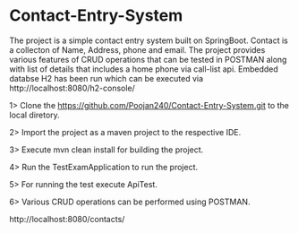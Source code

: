 # Contact-Entry-System
The project is a simple contact entry system built on SpringBoot.
Contact is a collecton of Name, Address, phone and email.
The project provides various features of CRUD  operations that can be tested in POSTMAN along with list of details that includes a home phone via call-list api.
Embedded databse H2 has been run which can be executed via http://localhost:8080/h2-console/

1> Clone the https://github.com/Poojan240/Contact-Entry-System.git to the local diretory.

2> Import the project as a maven project to the respective IDE.

3> Execute mvn clean install for building the project.

4> Run the TestExamApplication to run the project.

5> For running the test execute ApiTest.

6> Various CRUD operations can be performed using POSTMAN.

http://localhost:8080/contacts/
